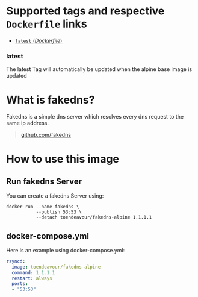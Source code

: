 # Supported tags and respective `Dockerfile` links

-	[`latest` (*Dockerfile*)](https://github.com/mettke/dockerfiles/blob/fakedns-alpine/rsync-alpine/Dockerfile)

### latest

The latest Tag will automatically be updated when the alpine base image is updated

# What is fakedns?

Fakedns is a simple dns server which resolves every dns request to the same ip address.

> [github.com/fakedns](https://github.com/pathes/fakedns)

# How to use this image

## Run fakedns Server

You can create a fakedns Server using:

```console
docker run --name fakedns \
           --publish 53:53 \
           --detach toendeavour/fakedns-alpine 1.1.1.1
```

## docker-compose.yml

Here is an example using docker-compose.yml:

```yaml
rsyncd:
  image: toendeavour/fakedns-alpine
  command: 1.1.1.1
  restart: always
  ports:
  - "53:53"
```
